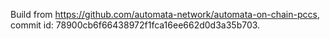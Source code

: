 Build from https://github.com/automata-network/automata-on-chain-pccs, commit id: 78900cb6f66438972f1fca16ee662d0d3a35b703.
